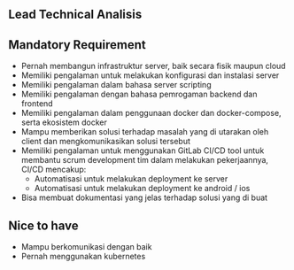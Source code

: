 ## Lead Technical Analisis

## Mandatory Requirement

- Pernah membangun infrastruktur server, baik secara fisik maupun cloud
- Memiliki pengalaman untuk melakukan konfigurasi dan instalasi server
- Memiliki pengalaman dalam bahasa server scripting
- Memiliki pengalaman dengan bahasa pemrogaman backend dan frontend
- Memiliki pengalaman dalam penggunaan docker dan docker-compose, serta
  ekosistem docker
- Mampu memberikan solusi terhadap masalah yang di utarakan oleh client dan
  mengkomunikasikan solusi tersebut
- Memiliki pengalaman untuk menggunakan GitLab CI/CD tool untuk membantu scrum
  development tim dalam melakukan pekerjaannya, CI/CD mencakup:
  - Automatisasi untuk melakukan deployment ke server
  - Automatisasi untuk melakukan deployment ke android / ios
- Bisa membuat dokumentasi yang jelas terhadap solusi yang di buat

## Nice to have

- Mampu berkomunikasi dengan baik
- Pernah menggunakan kubernetes